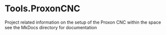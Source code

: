 # Tools.ProxonCNC

Project related information on the setup of the Proxon CNC within the space <br>
see the MkDocs directory for documentation

